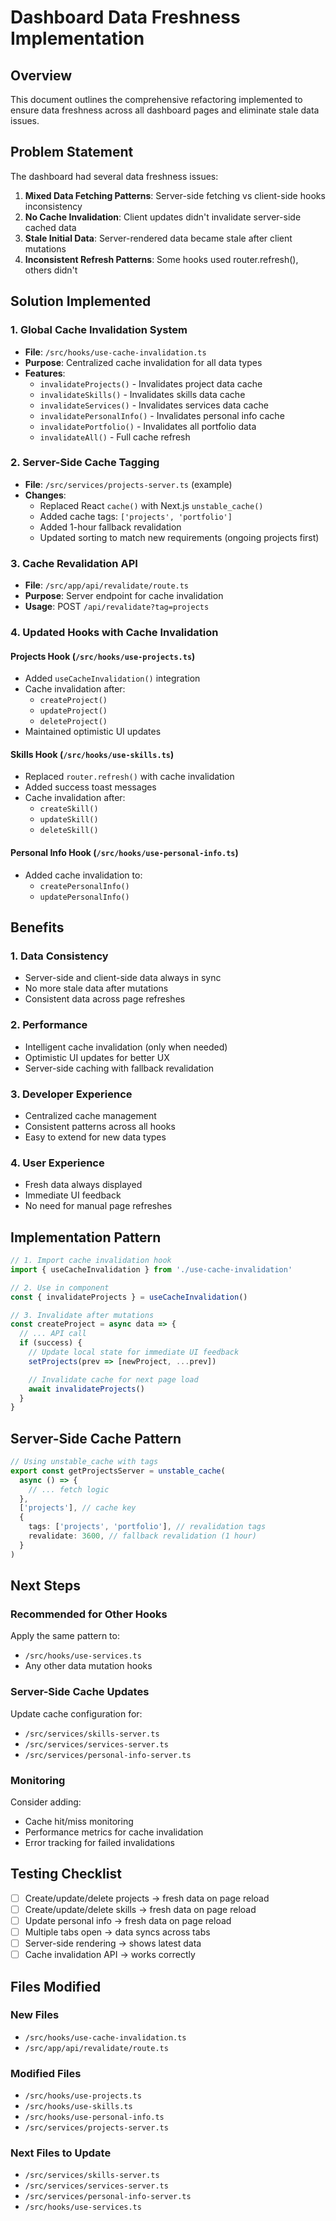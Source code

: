 # Dashboard Data Freshness Implementation

## Overview

This document outlines the comprehensive refactoring implemented to ensure data freshness across all dashboard pages and eliminate stale data issues.

## Problem Statement

The dashboard had several data freshness issues:

1. **Mixed Data Fetching Patterns**: Server-side fetching vs client-side hooks inconsistency
2. **No Cache Invalidation**: Client updates didn't invalidate server-side cached data
3. **Stale Initial Data**: Server-rendered data became stale after client mutations
4. **Inconsistent Refresh Patterns**: Some hooks used router.refresh(), others didn't

## Solution Implemented

### 1. Global Cache Invalidation System

- **File**: `/src/hooks/use-cache-invalidation.ts`
- **Purpose**: Centralized cache invalidation for all data types
- **Features**:
  - `invalidateProjects()` - Invalidates project data cache
  - `invalidateSkills()` - Invalidates skills data cache
  - `invalidateServices()` - Invalidates services data cache
  - `invalidatePersonalInfo()` - Invalidates personal info cache
  - `invalidatePortfolio()` - Invalidates all portfolio data
  - `invalidateAll()` - Full cache refresh

### 2. Server-Side Cache Tagging

- **File**: `/src/services/projects-server.ts` (example)
- **Changes**:
  - Replaced React `cache()` with Next.js `unstable_cache()`
  - Added cache tags: `['projects', 'portfolio']`
  - Added 1-hour fallback revalidation
  - Updated sorting to match new requirements (ongoing projects first)

### 3. Cache Revalidation API

- **File**: `/src/app/api/revalidate/route.ts`
- **Purpose**: Server endpoint for cache invalidation
- **Usage**: POST `/api/revalidate?tag=projects`

### 4. Updated Hooks with Cache Invalidation

#### Projects Hook (`/src/hooks/use-projects.ts`)

- Added `useCacheInvalidation()` integration
- Cache invalidation after:
  - `createProject()`
  - `updateProject()`
  - `deleteProject()`
- Maintained optimistic UI updates

#### Skills Hook (`/src/hooks/use-skills.ts`)

- Replaced `router.refresh()` with cache invalidation
- Added success toast messages
- Cache invalidation after:
  - `createSkill()`
  - `updateSkill()`
  - `deleteSkill()`

#### Personal Info Hook (`/src/hooks/use-personal-info.ts`)

- Added cache invalidation to:
  - `createPersonalInfo()`
  - `updatePersonalInfo()`

## Benefits

### 1. Data Consistency

- Server-side and client-side data always in sync
- No more stale data after mutations
- Consistent data across page refreshes

### 2. Performance

- Intelligent cache invalidation (only when needed)
- Optimistic UI updates for better UX
- Server-side caching with fallback revalidation

### 3. Developer Experience

- Centralized cache management
- Consistent patterns across all hooks
- Easy to extend for new data types

### 4. User Experience

- Fresh data always displayed
- Immediate UI feedback
- No need for manual page refreshes

## Implementation Pattern

```typescript
// 1. Import cache invalidation hook
import { useCacheInvalidation } from './use-cache-invalidation'

// 2. Use in component
const { invalidateProjects } = useCacheInvalidation()

// 3. Invalidate after mutations
const createProject = async data => {
  // ... API call
  if (success) {
    // Update local state for immediate UI feedback
    setProjects(prev => [newProject, ...prev])

    // Invalidate cache for next page load
    await invalidateProjects()
  }
}
```

## Server-Side Cache Pattern

```typescript
// Using unstable_cache with tags
export const getProjectsServer = unstable_cache(
  async () => {
    // ... fetch logic
  },
  ['projects'], // cache key
  {
    tags: ['projects', 'portfolio'], // revalidation tags
    revalidate: 3600, // fallback revalidation (1 hour)
  }
)
```

## Next Steps

### Recommended for Other Hooks

Apply the same pattern to:

- `/src/hooks/use-services.ts`
- Any other data mutation hooks

### Server-Side Cache Updates

Update cache configuration for:

- `/src/services/skills-server.ts`
- `/src/services/services-server.ts`
- `/src/services/personal-info-server.ts`

### Monitoring

Consider adding:

- Cache hit/miss monitoring
- Performance metrics for cache invalidation
- Error tracking for failed invalidations

## Testing Checklist

- [ ] Create/update/delete projects → fresh data on page reload
- [ ] Create/update/delete skills → fresh data on page reload
- [ ] Update personal info → fresh data on page reload
- [ ] Multiple tabs open → data syncs across tabs
- [ ] Server-side rendering → shows latest data
- [ ] Cache invalidation API → works correctly

## Files Modified

### New Files

- `/src/hooks/use-cache-invalidation.ts`
- `/src/app/api/revalidate/route.ts`

### Modified Files

- `/src/hooks/use-projects.ts`
- `/src/hooks/use-skills.ts`
- `/src/hooks/use-personal-info.ts`
- `/src/services/projects-server.ts`

### Next Files to Update

- `/src/services/skills-server.ts`
- `/src/services/services-server.ts`
- `/src/services/personal-info-server.ts`
- `/src/hooks/use-services.ts`
